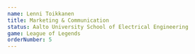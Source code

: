 ```yaml
---
name: Lenni Toikkanen
title: Marketing & Communication
status: Aalto University School of Electrical Engineering
game: League of Legends
orderNumber: 5
---
```

